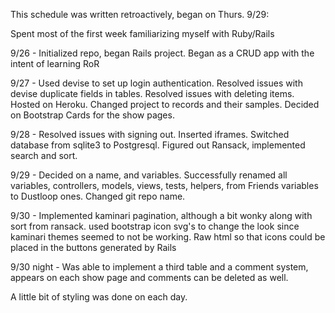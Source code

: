 This schedule was written retroactively, began on Thurs. 9/29:

Spent most of the first week familiarizing myself with Ruby/Rails

9/26 - Initialized repo, began Rails project. Began as a CRUD app with the intent of learning RoR

9/27 - Used devise to set up login authentication. Resolved issues with devise duplicate fields in tables. Resolved issues with deleting items. Hosted on Heroku. Changed project to records and their samples. Decided on Bootstrap Cards for the show pages.

9/28 - Resolved issues with signing out. Inserted iframes. Switched database from sqlite3 to Postgresql. Figured out Ransack, implemented search and sort.

9/29 - Decided on a name, and variables. Successfully renamed all variables, controllers, models, views, tests, helpers, from Friends variables to Dustloop ones. Changed git repo name.

9/30 - Implemented kaminari pagination, although a bit wonky along with sort from ransack. used bootstrap icon svg's to change the look since kaminari themes seemed to not be working. Raw html so that icons could be placed in the buttons generated by Rails

9/30 night - Was able to implement a third table and a comment system, appears on each show page and comments can be deleted as well.

A little bit of styling was done on each day.